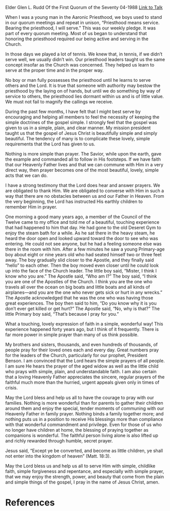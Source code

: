 Elder Glen L. Rudd
Of the First Quorum of the Seventy
04-1988
[Link to Talk](https://www.churchofjesuschrist.org/study/general-conference/1988/04/because-i-pray-for-you?lang=eng)

When I was a young man in the Aaronic Priesthood, we boys used to stand in our quorum meetings and repeat in unison, “Priesthood means service. Bearing the priesthood, I will serve.” This was our weekly pledge. It was part of every quorum meeting. Most of us began to understand that honoring the priesthood required our being active and serving in the Church.

In those days we played a lot of tennis. We knew that, in tennis, if we didn’t serve well, we usually didn’t win. Our priesthood leaders taught us the same concept insofar as the Church was concerned. They helped us learn to serve at the proper time and in the proper way.

No boy or man fully possesses the priesthood until he learns to serve others and the Lord. It is true that someone with authority may bestow the priesthood by the laying on of hands, but until we do something by way of service to others, the priesthood lies dormant within us and is of little value. We must not fail to magnify the callings we receive.

During the past few months, I have felt that I might best serve by encouraging and helping all members to feel the necessity of keeping the simple doctrines of the gospel simple. I strongly feel that the gospel was given to us in a simple, plain, and clear manner. My mission president taught us that the gospel of Jesus Christ is beautifully simple and simply beautiful. The tendency of many is to complicate these lovely, simple requirements that the Lord has given to us.

Nothing is more simple than prayer. The Savior, while upon the earth, gave the example and commanded all to follow in His footsteps. If we have faith that our Heavenly Father lives and that we can commune with Him in a very direct way, then prayer becomes one of the most beautiful, lovely, simple acts that we can do.

I have a strong testimony that the Lord does hear and answer prayers. We are obligated to thank Him. We are obligated to converse with Him in such a way that there are no obstacles between us and our Father in Heaven. From the very beginning, the Lord has instructed His earthly children to remember Him in prayer.

One morning a good many years ago, a member of the Council of the Twelve came to my office and told me of a beautiful, touching experience that had happened to him that day. He had gone to the old Deseret Gym to enjoy the steam bath for a while. As he sat there in the heavy steam, he heard the door open and looked upward toward the door to see who was entering. He could not see anyone, but he had a feeling someone else was there in the room with him. After a few minutes he saw a young Primary-age boy about eight or nine years old who had seated himself two or three feet away. The boy gradually slid closer to the Apostle, and they finally said “hello” to each other. Then the boy moved even closer until he could look up into the face of the Church leader. The little boy said, “Mister, I think I know who you are.” The Apostle said, “Who am I?” The boy said, “I think you are one of the Apostles of the Church. I think you are the one who travels all over the ocean on big boats and little boats and all kinds of airplanes—and you are the one who never gets sick or hurt in any wrecks.” The Apostle acknowledged that he was the one who was having those great experiences. The boy then said to him, “Do you know why it is you don’t ever get killed or get hurt?” The Apostle said, “No, why is that?” The little Primary boy said, “That’s because I pray for you.”

What a touching, lovely expression of faith in a simple, wonderful way! This experience happened forty years ago, but I think of it frequently. There is far more power in simple prayer than many of us think possible.

My brothers and sisters, thousands, and even hundreds of thousands, of people pray for their loved ones each and every day. Great numbers pray for the leaders of the Church, particularly for our prophet, President Benson. I am convinced that the Lord hears the simple prayers of all people. I am sure He hears the prayer of the aged widow as well as the little child who prays with simple, plain, and understandable faith. I am also certain that a loving Heavenly Father appreciates the sincere, regular prayers of the faithful much more than the hurried, urgent appeals given only in times of crisis.

May the Lord bless and help us all to have the courage to pray with our families. Nothing is more wonderful than for parents to gather their children around them and enjoy the special, tender moments of communing with our Heavenly Father in family prayer. Nothing binds a family together more; and nothing puts us in a position to receive His blessings more than compliance with that wonderful commandment and privilege. Even for those of us who no longer have children at home, the blessing of praying together as companions is wonderful. The faithful person living alone is also lifted up and richly rewarded through humble, secret prayer.

Jesus said, “Except ye be converted, and become as little children, ye shall not enter into the kingdom of heaven” (Matt. 18:3).

May the Lord bless us and help us all to serve Him with simple, childlike faith, simple forgiveness and repentance, and especially with simple prayer, that we may enjoy the strength, power, and beauty that come from the plain and simple things of the gospel, I pray in the name of Jesus Christ, amen.

# References
